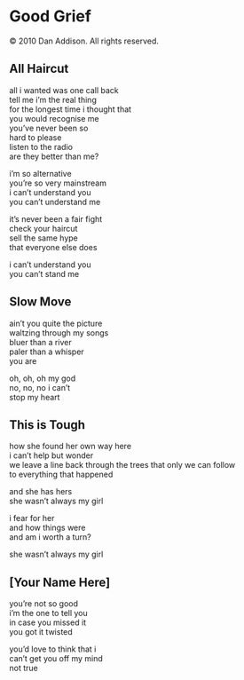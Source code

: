 # Good Grief
&copy; 2010 Dan Addison. All rights reserved.

## All Haircut
all i wanted was one call back  
tell me i’m the real thing  
for the longest time i thought that  
you would recognise me  
you’ve never been so  
hard to please  
listen to the radio  
are they better than me?

i’m so alternative   
you’re so very mainstream  
i can’t understand you  
you can’t understand me

it’s never been a fair fight  
check your haircut  
sell the same hype  
that everyone else does

i can’t understand you  
you can’t stand me  

## Slow Move
ain’t you quite the picture  
waltzing through my songs  
bluer than a river  
paler than a whisper  
you are

oh, oh, oh my god  
no, no, no i can’t  
stop my heart

## This is Tough
how she found her own way here  
i can’t help but wonder  
we leave a line back through the trees that only we can follow  
to everything that happened

and she has hers  
she wasn’t always my girl

i fear for her  
and how things were  
and am i worth a turn?

she wasn’t always my girl

## [Your Name Here]

you’re not so good  
i’m the one to tell you  
in case you missed it  
you got it twisted

you’d love to think that i  
can’t get you off my mind  
not true